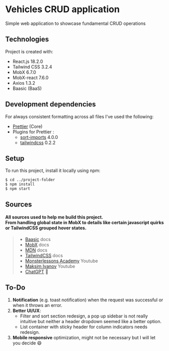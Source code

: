 # Vehicles CRUD application

Simple web application to showcase fundamental CRUD operations

## Technologies

Project is created with:

- React.js 18.2.0
- Tailwind CSS 3.2.4
- MobX 6.7.0
- MobX-react 7.6.0
- Axios 1.3.2
- Baasic (BaaS)

## Development dependencies

For always consistent formatting across all files I've used the following:

- [Prettier](https://www.npmjs.com/package/prettier) (Core)
- Plugins for Prettier :
  - [sort-imports](https://github.com/trivago/prettier-plugin-sort-imports) 4.0.0
  - [tailwindcss](https://github.com/tailwindlabs/prettier-plugin-tailwindcss) 0.2.2

## Setup

To run this project, install it locally using npm:

```
$ cd ../project-folder
$ npm install
$ npm start
```

## Sources

#### All sources used to help me build this project. <br> From handling global state in MobX to details like certain javascript quirks or TailwindCSS grouped hover states.

> - [Baasic](https://dev.baasic.com/) docs
> - [MobX](https://mobx.js.org/README.html) docs
> - [MDN](https://developer.mozilla.org/en-US/) docs
> - [TailwindCSS](https://tailwindcss.com/docs/installation) docs
> - [Monsterlessons Academy](https://www.youtube.com/@MonsterlessonsAcademy/videos) Youtube
> - [Maksim Ivanov](https://www.youtube.com/@satansdeer1) Youtube
> - [ChatGPT](https://openai.com/blog/chatgpt/) 🤖

## To-Do

1. **Notification** (e.g. toast notification) when the request was successful or when it throws an error.
2. **Better UI/UX**:
   - Filter and sort section redesign, a pop up sidebar is not really intuitive but neither a header dropdown seemed like a better option.
   - List container with sticky header for column indicators needs redesign.
3. **Mobile responsive** optimization, might not be necessary but I will let you decide 😄
